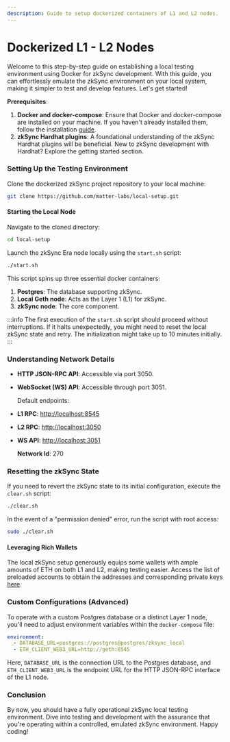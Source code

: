 ```yaml
---
description: Guide to setup dockerized containers of L1 and L2 nodes.
---
```


# Dockerized L1 - L2 Nodes

Welcome to this step-by-step guide on establishing a local testing environment using Docker for zkSync development. With
this guide, you can effortlessly emulate the zkSync environment on your local system, making it simpler to test and
develop features. Let's get started!

**Prerequisites**:

1. **Docker and docker-compose**: Ensure that Docker and docker-compose are installed on your machine. If you haven't
   already installed them, follow the installation [guide](https://docs.docker.com/get-docker/).
2. **zkSync Hardhat plugins**: A foundational understanding of the zkSync Hardhat plugins will be beneficial. New to
   zkSync development with Hardhat? Explore the getting started section.

### **Setting Up the Testing Environment**

Clone the dockerized zkSync project repository to your local machine:

```bash
git clone https://github.com/matter-labs/local-setup.git
```

#### **Starting the Local Node**

Navigate to the cloned directory:

```bash
cd local-setup
```

Launch the zkSync Era node locally using the `start.sh` script:

```bash
./start.sh
```

This script spins up three essential docker containers:

1. **Postgres**: The database supporting zkSync.
2. **Local Geth node**: Acts as the Layer 1 (L1) for zkSync.
3. **zkSync node**: The core component.

:::info The first execution of the `start.sh` script should proceed without interruptions. If it halts unexpectedly, you
might need to reset the local zkSync state and retry. The initialization might take up to 10 minutes initially. :::

### **Understanding Network Details**

- **HTTP JSON-RPC API**: Accessible via port 3050.
- **WebSocket (WS) API**: Accessible through port 3051.

  Default endpoints:

- **L1 RPC**: <http://localhost:8545>
- **L2 RPC**: <http://localhost:3050>
- **WS API**: <http://localhost:3051>

  **Network Id**: 270

### **Resetting the zkSync State**

If you need to revert the zkSync state to its initial configuration, execute the `clear.sh` script:

```bash
./clear.sh
```

In the event of a "permission denied" error, run the script with root access:

```bash
sudo ./clear.sh
```

#### **Leveraging Rich Wallets**

The local zkSync setup generously equips some wallets with ample amounts of ETH on both L1 and L2, making testing
easier. Access the list of preloaded accounts to obtain the addresses and corresponding private keys
[here](https://github.com/matter-labs/local-setup/blob/main/rich-wallets.json).

### **Custom Configurations (Advanced)**

To operate with a custom Postgres database or a distinct Layer 1 node, you'll need to adjust environment variables
within the `docker-compose` file:

```yaml
environment:
  - DATABASE_URL=postgres://postgres@postgres/zksync_local
  - ETH_CLIENT_WEB3_URL=http://geth:8545
```

Here, `DATABASE_URL` is the connection URL to the Postgres database, and `ETH_CLIENT_WEB3_URL` is the endpoint URL for
the HTTP JSON-RPC interface of the L1 node.

### Conclusion

By now, you should have a fully operational zkSync local testing environment. Dive into testing and development with the
assurance that you're operating within a controlled, emulated zkSync environment. Happy coding!
